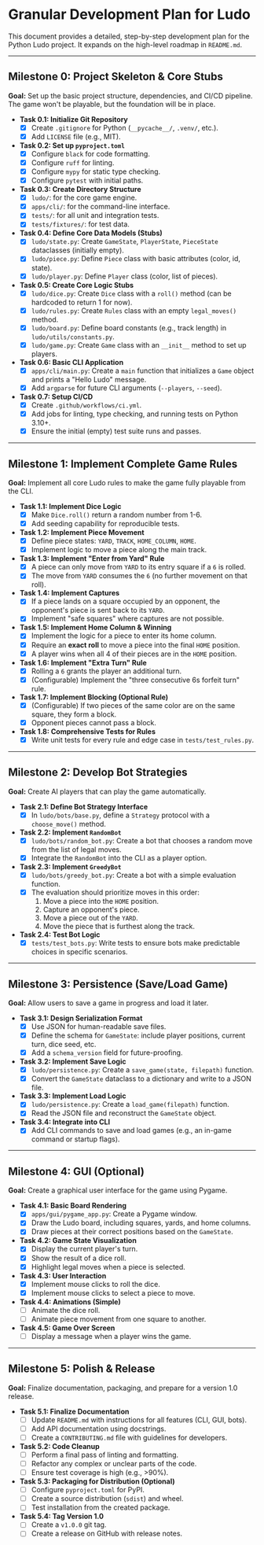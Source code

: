 # Granular Development Plan for Ludo

This document provides a detailed, step-by-step development plan for the Python Ludo project. It expands on the high-level roadmap in `README.md`.

---

## Milestone 0: Project Skeleton & Core Stubs

**Goal:** Set up the basic project structure, dependencies, and CI/CD pipeline. The game won't be playable, but the foundation will be in place.

-   **Task 0.1: Initialize Git Repository**
    -   [x] Create `.gitignore` for Python (`__pycache__/`, `.venv/`, etc.).
    -   [x] Add `LICENSE` file (e.g., MIT).
-   **Task 0.2: Set up `pyproject.toml`**
    -   [x] Configure `black` for code formatting.
    -   [x] Configure `ruff` for linting.
    -   [x] Configure `mypy` for static type checking.
    -   [x] Configure `pytest` with initial paths.
-   **Task 0.3: Create Directory Structure**
    -   [x] `ludo/`: for the core game engine.
    -   [x] `apps/cli/`: for the command-line interface.
    -   [x] `tests/`: for all unit and integration tests.
    -   [x] `tests/fixtures/`: for test data.
-   **Task 0.4: Define Core Data Models (Stubs)**
    -   [x] `ludo/state.py`: Create `GameState`, `PlayerState`, `PieceState` dataclasses (initially empty).
    -   [x] `ludo/piece.py`: Define `Piece` class with basic attributes (color, id, state).
    -   [x] `ludo/player.py`: Define `Player` class (color, list of pieces).
-   **Task 0.5: Create Core Logic Stubs**
    -   [x] `ludo/dice.py`: Create `Dice` class with a `roll()` method (can be hardcoded to return 1 for now).
    -   [x] `ludo/rules.py`: Create `Rules` class with an empty `legal_moves()` method.
    -   [x] `ludo/board.py`: Define board constants (e.g., track length) in `ludo/utils/constants.py`.
    -   [x] `ludo/game.py`: Create `Game` class with an `__init__` method to set up players.
-   **Task 0.6: Basic CLI Application**
    -   [x] `apps/cli/main.py`: Create a `main` function that initializes a `Game` object and prints a "Hello Ludo" message.
    -   [x] Add `argparse` for future CLI arguments (`--players`, `--seed`).
-   **Task 0.7: Setup CI/CD**
    -   [x] Create `.github/workflows/ci.yml`.
    -   [x] Add jobs for linting, type checking, and running tests on Python 3.10+.
    -   [x] Ensure the initial (empty) test suite runs and passes.

---

## Milestone 1: Implement Complete Game Rules

**Goal:** Implement all core Ludo rules to make the game fully playable from the CLI.

-   **Task 1.1: Implement Dice Logic**
    -   [x] Make `Dice.roll()` return a random number from 1-6.
    -   [x] Add seeding capability for reproducible tests.
-   **Task 1.2: Implement Piece Movement**
    -   [x] Define piece states: `YARD`, `TRACK`, `HOME_COLUMN`, `HOME`.
    -   [x] Implement logic to move a piece along the main track.
-   **Task 1.3: Implement "Enter from Yard" Rule**
    -   [x] A piece can only move from `YARD` to its entry square if a `6` is rolled.
    -   [x] The move from `YARD` consumes the `6` (no further movement on that roll).
-   **Task 1.4: Implement Captures**
    -   [x] If a piece lands on a square occupied by an opponent, the opponent's piece is sent back to its `YARD`.
    -   [x] Implement "safe squares" where captures are not possible.
-   **Task 1.5: Implement Home Column & Winning**
    -   [x] Implement the logic for a piece to enter its home column.
    -   [x] Require an **exact roll** to move a piece into the final `HOME` position.
    -   [x] A player wins when all 4 of their pieces are in the `HOME` position.
-   **Task 1.6: Implement "Extra Turn" Rule**
    -   [x] Rolling a `6` grants the player an additional turn.
    -   [x] (Configurable) Implement the "three consecutive 6s forfeit turn" rule.
-   **Task 1.7: Implement Blocking (Optional Rule)**
    -   [x] (Configurable) If two pieces of the same color are on the same square, they form a block.
    -   [x] Opponent pieces cannot pass a block.
-   **Task 1.8: Comprehensive Tests for Rules**
    -   [x] Write unit tests for every rule and edge case in `tests/test_rules.py`.

---

## Milestone 2: Develop Bot Strategies

**Goal:** Create AI players that can play the game automatically.

-   **Task 2.1: Define Bot Strategy Interface**
    -   [x] In `ludo/bots/base.py`, define a `Strategy` protocol with a `choose_move()` method.
-   **Task 2.2: Implement `RandomBot`**
    -   [x] `ludo/bots/random_bot.py`: Create a bot that chooses a random move from the list of legal moves.
    -   [x] Integrate the `RandomBot` into the CLI as a player option.
-   **Task 2.3: Implement `GreedyBot`**
    -   [x] `ludo/bots/greedy_bot.py`: Create a bot with a simple evaluation function.
    -   [x] The evaluation should prioritize moves in this order:
        1.  Move a piece into the `HOME` position.
        2.  Capture an opponent's piece.
        3.  Move a piece out of the `YARD`.
        4.  Move the piece that is furthest along the track.
-   **Task 2.4: Test Bot Logic**
    -   [x] `tests/test_bots.py`: Write tests to ensure bots make predictable choices in specific scenarios.

---

## Milestone 3: Persistence (Save/Load Game)

**Goal:** Allow users to save a game in progress and load it later.

-   **Task 3.1: Design Serialization Format**
    -   [x] Use JSON for human-readable save files.
    -   [x] Define the schema for `GameState`: include player positions, current turn, dice seed, etc.
    -   [x] Add a `schema_version` field for future-proofing.
-   **Task 3.2: Implement Save Logic**
    -   [x] `ludo/persistence.py`: Create a `save_game(state, filepath)` function.
    -   [x] Convert the `GameState` dataclass to a dictionary and write to a JSON file.
-   **Task 3.3: Implement Load Logic**
    -   [x] `ludo/persistence.py`: Create a `load_game(filepath)` function.
    -   [x] Read the JSON file and reconstruct the `GameState` object.
-   **Task 3.4: Integrate into CLI**
    -   [x] Add CLI commands to save and load games (e.g., an in-game command or startup flags).

---

## Milestone 4: GUI (Optional)

**Goal:** Create a graphical user interface for the game using Pygame.

-   **Task 4.1: Basic Board Rendering**
    -   [x] `apps/gui/pygame_app.py`: Create a Pygame window.
    -   [x] Draw the Ludo board, including squares, yards, and home columns.
    -   [x] Draw pieces at their correct positions based on the `GameState`.
-   **Task 4.2: Game State Visualization**
    -   [x] Display the current player's turn.
    -   [x] Show the result of a dice roll.
    -   [x] Highlight legal moves when a piece is selected.
-   **Task 4.3: User Interaction**
    -   [x] Implement mouse clicks to roll the dice.
    -   [x] Implement mouse clicks to select a piece to move.
-   **Task 4.4: Animations (Simple)**
    -   [ ] Animate the dice roll.
    -   [ ] Animate piece movement from one square to another.
-   **Task 4.5: Game Over Screen**
    -   [ ] Display a message when a player wins the game.

---

## Milestone 5: Polish & Release

**Goal:** Finalize documentation, packaging, and prepare for a version 1.0 release.

-   **Task 5.1: Finalize Documentation**
    -   [ ] Update `README.md` with instructions for all features (CLI, GUI, bots).
    -   [ ] Add API documentation using docstrings.
    -   [ ] Create a `CONTRIBUTING.md` file with guidelines for developers.
-   **Task 5.2: Code Cleanup**
    -   [ ] Perform a final pass of linting and formatting.
    -   [ ] Refactor any complex or unclear parts of the code.
    -   [ ] Ensure test coverage is high (e.g., >90%).
-   **Task 5.3: Packaging for Distribution (Optional)**
    -   [ ] Configure `pyproject.toml` for PyPI.
    -   [ ] Create a source distribution (`sdist`) and wheel.
    -   [ ] Test installation from the created package.
-   **Task 5.4: Tag Version 1.0**
    -   [ ] Create a `v1.0.0` git tag.
    -   [ ] Create a release on GitHub with release notes.

